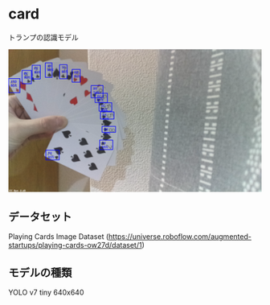 # card  

トランプの認識モデル

![サンプル](pictures/card.png "サンプル")


## データセット
Playing Cards Image Dataset (https://universe.roboflow.com/augmented-startups/playing-cards-ow27d/dataset/1)  

## モデルの種類
YOLO v7 tiny 640x640
